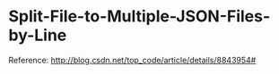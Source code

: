 # Split-File-to-Multiple-JSON-Files-by-Line  

Reference: http://blog.csdn.net/top_code/article/details/8843954#
